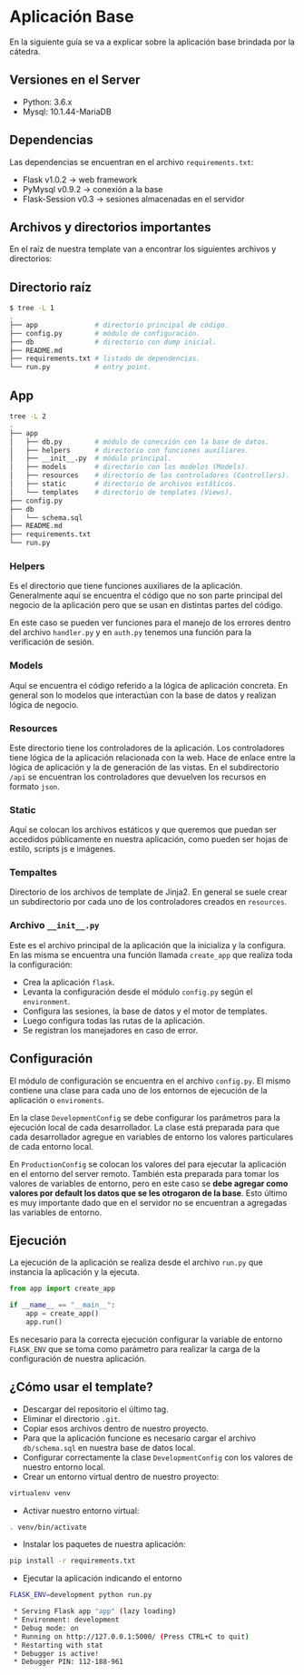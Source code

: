 # Aplicación Base

En la siguiente guía se va a explicar sobre la aplicación base brindada por la
cátedra.

## Versiones en el Server

- Python: 3.6.x
- Mysql: 10.1.44-MariaDB

## Dependencias

Las dependencias se encuentran en el archivo `requirements.txt`:

- Flask v1.0.2       -> web framework
- PyMysql v0.9.2     -> conexión a la base
- Flask-Session v0.3 -> sesiones almacenadas en el servidor

## Archivos y directorios importantes

En el raíz de nuestra template van a encontrar los siguientes archivos y
directorios:

## Directorio raíz

```bash
$ tree -L 1
.
├── app              # directorio principal de código.
├── config.py        # módulo de configuración.
├── db               # directorio con dump inicial.
├── README.md
├── requirements.txt # listado de dependencias.
└── run.py           # entry point.

```

## App

```bash
tree -L 2
.
├── app
│   ├── db.py        # módulo de conecxión con la base de datos.
│   ├── helpers      # directorio con funciones auxiliares.
│   ├── __init__.py  # módulo principal.
│   ├── models       # directorio con los modelos (Models).
│   ├── resources    # directorio de los controladores (Controllers).
│   ├── static       # directorio de archivos estáticos.
│   └── templates    # directorio de templates (Views).
├── config.py
├── db
│   └── schema.sql
├── README.md
├── requirements.txt
└── run.py
```

### Helpers

Es el directorio que tiene funciones auxiliares de la aplicación. Generalmente
aquí se encuentra el código que no son parte principal del negocio de la
aplicación pero que se usan en distintas partes del código.

En este caso se pueden ver funciones para el manejo de los errores dentro del
archivo `handler.py` y en `auth.py` tenemos una función para la verificación
de sesión.

### Models

Aquí se encuentra el código referido a la lógica de aplicación concreta. En
general son lo modelos que interactúan con la base de datos y realizan lógica de
negocio.

### Resources

Este directorio tiene los controladores de la aplicación. Los controladores tiene
lógica de la aplicación relacionada con la web. Hace de enlace entre la lógica
de aplicación y la de generación de las vistas. En el subdirectorio `/api` se
encuentran los controladores que devuelven los recursos en formato `json`.

### Static

Aquí se colocan los archivos estáticos y que queremos que puedan ser accedidos
públicamente en nuestra aplicación, como pueden ser hojas de estilo, scripts js
e imágenes.

### Tempaltes

Directorio de los archivos de template de Jinja2. En general se suele crear
un subdirectorio por cada uno de los controladores creados en `resources`.

### Archivo `__init__.py`

Este es el archivo principal de la aplicación que la inicializa y la configura.
En las misma se encuentra una función llamada `create_app` que realiza toda
la configuración:

- Crea la aplicación `flask`.
- Levanta la configuración desde el módulo `config.py` según el `environment`.
- Configura las sesiones, la base de datos y el motor de templates.
- Luego configura todas las rutas de la aplicación.
- Se registran los manejadores en caso de error.

## Configuración

El módulo de configuración se encuentra en el archivo `config.py`. El mismo
contiene una clase para cada uno de los entornos de ejecución de la aplicación o
`enviroments`.

En la clase `DevelopmentConfig` se debe configurar los parámetros para la
ejecución local de cada desarrollador. La clase está preparada para que cada
desarrollador agregue en variables de entorno los valores particulares de cada
entorno local.

En `ProductionConfig` se colocan los valores del para ejecutar la aplicación
en el entorno del server remoto. También esta preparada para tomar los valores
de variables de entorno, pero en este caso se **debe agregar como valores por
default los datos que se les otrogaron de la base**. Esto último es muy
importante dado que en el servidor no se encuentran a agregadas las variables
de entorno.

## Ejecución

La ejecución de la aplicación se realiza desde el archivo `run.py` que instancia
la aplicación y la ejecuta.

```python
from app import create_app

if __name__ == "__main__":
    app = create_app()
    app.run()
```

Es necesario para la correcta ejecución configurar la variable de entorno
`FLASK_ENV` que se toma como parámetro para realizar la carga de la
configuración de nuestra aplicación.

## ¿Cómo usar el template?

- Descargar del repositorio el último tag.
- Eliminar el directorio `.git`.
- Copiar esos archivos dentro de nuestro proyecto.
- Para que la aplicación funcione es necesario cargar el archivo `db/schema.sql`
  en nuestra base de datos local.
- Configurar correctamente la clase `DevelopmentConfig` con los valores de nuestro
  entorno local.
- Crear un entorno virtual dentro de nuestro proyecto:
```bash
virtualenv venv
```
- Activar nuestro entorno virtual:
```bash
. venv/bin/activate
```
- Instalar los paquetes de nuestra aplicación:
```bash
pip install -r requirements.txt
```
- Ejecutar la aplicación indicando el entorno
```bash
FLASK_ENV=development python run.py
```
```bash
 * Serving Flask app "app" (lazy loading)
 * Environment: development
 * Debug mode: on
 * Running on http://127.0.0.1:5000/ (Press CTRL+C to quit)
 * Restarting with stat
 * Debugger is active!
 * Debugger PIN: 112-188-961
```
